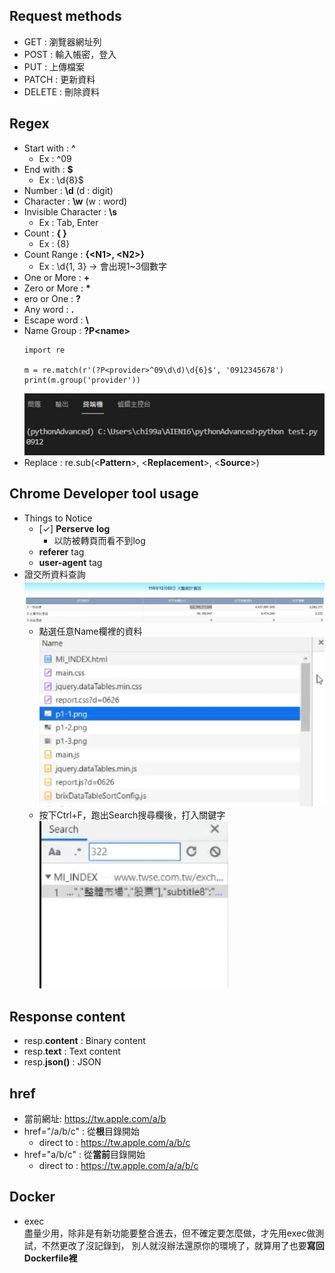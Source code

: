 ## Request methods
- GET   : 瀏覽器網址列
- POST  : 輸入帳密，登入
- PUT   : 上傳檔案
- PATCH : 更新資料
- DELETE : 刪除資料
## Regex
- Start with : **^**
  - Ex : ^09
- End with : **$**
  - Ex : \d{8}$
- Number : **\d** (d : digit)
- Character : **\w** (w : word)
- Invisible Character : **\s**
  - Ex : Tab, Enter 
- Count : **{ }**
  - Ex : {8}
- Count Range : **{\<N1>, \<N2>}**
  - Ex : \d{1, 3} -> 會出現1~3個數字
- One or More : **\+**
- Zero or More : **\***
- ero or One : **?**
- Any word : **.**
- Escape word : **\\**
- Name Group : **?P\<name><br>**
  ```
  import re

  m = re.match(r'(?P<provider>^09\d\d)\d{6}$', '0912345678')
  print(m.group('provider'))
  ```
  ![Output](./img/01.jpg)
- Replace : re.sub(\<**Pattern**>, \<**Replacement**>, \<**Source**>)
## Chrome Developer tool usage
- Things to Notice
  - \[&#10003;] **Perserve log**
    - 以防被轉頁而看不到log
  - **referer** tag
  - **user-agent** tag
- 證交所資料查詢<br>
    ![goal](./img/02.jpg)
  - 點選任意Name欄裡的資料<br>
    ![click](./img/03.jpg)
  - 按下Ctrl+F，跑出Search搜尋欄後，打入關鍵字<br>
    ![searchBar](./img/04.jpg)
## Response content
- resp.**content** : Binary content
- resp.**text** : Text content
- resp.**json()** : JSON

## href
- 當前網址: https://tw.apple.com/a/b
- href="/a/b/c" : 從**根**目錄開始
  - direct to : https://tw.apple.com/a/b/c
- href="a/b/c" : 從**當前**目錄開始
  - direct to : https://tw.apple.com/a/a/b/c

## Docker
- exec<br>
  盡量少用，除非是有新功能要整合進去，但不確定要怎麼做，才先用exec做測試，不然更改了沒記錄到，
  別人就沒辦法還原你的環境了，就算用了也要**寫回Dockerfile裡**